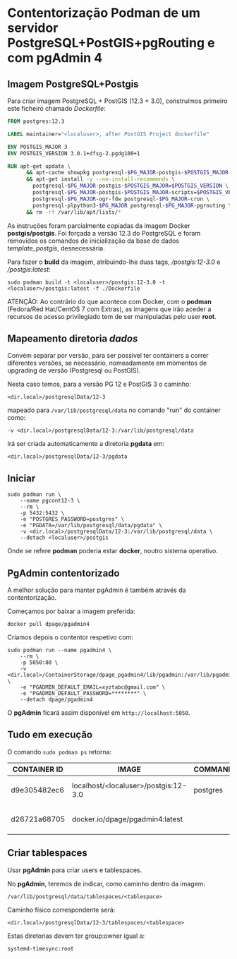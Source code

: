 # Contentorização Podman de um servidor PostgreSQL+PostGIS+pgRouting e com pgAdmin 4

## Imagem PostgreSQL+Postgis

Para criar imagem PostgreSQL + PostGIS (12.3 + 3.0),  construímos primeiro este ficheiro chamado *Dockerfile*:

```dockerfile
FROM postgres:12.3

LABEL maintainer="<localuser>, after PostGIS Project dockerfile"

ENV POSTGIS_MAJOR 3
ENV POSTGIS_VERSION 3.0.1+dfsg-2.pgdg100+1

RUN apt-get update \
      && apt-cache showpkg postgresql-$PG_MAJOR-postgis-$POSTGIS_MAJOR \
      && apt-get install -y --no-install-recommends \
        postgresql-$PG_MAJOR-postgis-$POSTGIS_MAJOR=$POSTGIS_VERSION \
        postgresql-$PG_MAJOR-postgis-$POSTGIS_MAJOR-scripts=$POSTGIS_VERSION \
        postgresql-$PG_MAJOR-ogr-fdw postgresql-$PG_MAJOR-cron \
        postgresql-plpython3-$PG_MAJOR postgresql-$PG_MAJOR-pgrouting \
      && rm -rf /var/lib/apt/lists/*
```

As instruções foram parcialmente copiadas da imagem Docker **postgis/postgis**. Foi forçada a versão 12.3 do PostgreSQL e foram removidos os comandos de inicialização da base de dados *template_postgis*, desnecessária.

Para fazer o **build** da imagem, atribuindo-lhe duas tags, *<localuser>/postgis:12-3.0* e *<localuser>/postgis:latest*:

```
sudo podman build -t <localuser>/postgis:12-3.0 -t <localuser>/postgis:latest -f ./Dockerfile
```

ATENÇÃO: Ao contrário do que acontece com Docker, com o **podman** (Fedora/Red Hat/CentOS 7 com Extras), as imagens que irão aceder a recursos de acesso privilegiado tem de ser manipuladas pelo user **root**.


## Mapeamento diretoria *dados*

Convém separar por versão, para ser possível ter containers a correr diferentes versões, se necessário, nomeadamente em momentos de upgrading de versão (Postgresql ou PostGIS).

Nesta caso temos, para a versão PG 12 e PostGIS 3 o caminho:

    <dir.local>/postgresqlData/12-3

mapeado para ```/var/lib/postgresql/data``` no comando "run" do container como:

    -v <dir.local>/postgresqlData/12-3:/var/lib/postgresql/data

Irá ser criada automaticamente a diretoria **pgdata** em:

    <dir.local>/postgresqlData/12-3/pgdata

## Iniciar

```
sudo podman run \
    --name pgcont12-3 \
    --rm \
    -p 5432:5432 \
    -e "POSTGRES_PASSWORD=postgres" \
    -e "PGDATA=/var/lib/postgresql/data/pgdata" \
    -v <dir.local>/postgresqlData/12-3:/var/lib/postgresql/data \
    --detach <localuser>/postgis
```  

Onde se refere **podman** poderia estar **docker**, noutro sistema operativo.  

## PgAdmin contentorizado

A melhor solução para manter pgAdmin é também através da contentorização.

Começamos por baixar a imagem preferida:

    docker pull dpage/pgadmin4

Criamos depois o contentor respetivo com:
```
sudo podman run --name pgadmin4 \
	--rm \
	-p 5050:80 \
	-v <dir.local>/ContainerStorage/dpage_pgadmin4/lib/pgadmin:/var/lib/pgadmin \
	-e "PGADMIN_DEFAULT_EMAIL=xyztabc@gmail.com" \
	-e "PGADMIN_DEFAULT_PASSWORD=********" \
	--detach dpage/pgadmin4
```

O **pgAdmin** ficará assim disponível em ```http://localhost:5050```.

## Tudo em execução

O comando ```sudo podman ps``` retorna:

| CONTAINER ID | IMAGE                             | COMMAND     | CREATED        | STATUS               | PORTS                  | NAMES      |
| ------------ | --------------------------------- | ----------- | -------------- | -------------------- | ---------------------- | ---------- |
| d9e305482ec6 | localhost/&lt;localuser&gt;/postgis:12-3.0 | postgres    | 51 minutes ago | Up 51 minutes ago    | 0.0.0.0:5432->5432/tcp | pgcont12-3 |
| d26721a68705 | docker.io/dpage/pgadmin4:latest |  | 5 hours ago | Up 5 hours ago | 0.0.0.0:5050->80/tcp | pgadmin4 |


## Criar tablespaces

Usar **pgAdmin** para criar users e tablespaces.

No **pgAdmin**, teremos de indicar, como caminho dentro da imagem:

    /var/lib/postgresql/data/tablespaces/<tablespace>

Caminho físico correspondente será:

    <dir.local>/postgresqlData/12-3/tablespaces/<tablespace>

Estas diretorias devem ter group:owner igual a:

    systemd-timesync:root
